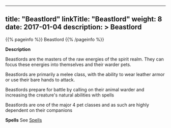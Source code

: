 
---
title: "Beastlord"
linkTitle: "Beastlord"
weight: 8
date: 2017-01-04
description: >
 Beastlord
---

{{% pageinfo %}}
Beastlord
{{% /pageinfo %}}

**Description**

Beastlords are the masters of the raw energies of the spirit realm. They can focus these energies into themselves and their warder pets. 

Beastlords are primarily a melee class, with the ability to wear leather armor or use their bare hands to attack.

Beastlords prepare for battle by calling on their animal warder and increasing the creature's natural abilities with spells 

Beastlords are one of the major 4 pet classes and as such are highly dependent on their companions

**Spells**
See [Spells](../../spells)   


